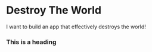 # Destroy The World
I want to build an app that effectively destroys the world!
### This is a heading
